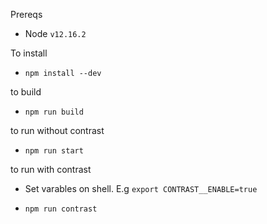 Prereqs

* Node `v12.16.2`

To install

* `npm install --dev`

to build

* `npm run build`

to run without contrast

* `npm run start`

to run with contrast

* Set varables on shell. E.g `export CONTRAST__ENABLE=true`

* `npm run contrast`